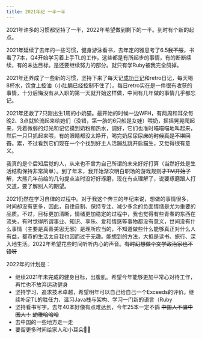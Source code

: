 ```yaml
---
title: 2021年纪 一半一半
---
```


2021年许多的习惯都坚持了一半，2022年希望做到剩下的一半。到时有个新的起点。

2021年延续了去年的一些习惯，健身游泳看书，去年定的雅思考了6.5~~我不服~~，书看了7本，Q4开始学习着上手TL的工作，这些都是有所起步的事情，有的断断续续，有的未达目标。是还要继续努力的部分。就只有学Ruby被我完全鸽掉。

2021年还养成了一些新的习惯，坚持下来了每天记[成功日记](https://book.douban.com/subject/3576486/)和retro日记，每天喝8杯水，饮食上控油（小肚腩已经控制不住了）。每日retro实在是一件很有收获的事情，十分后悔没有从入职的第一天就开始这样做，中间有几年做的事情几乎都忘记。

2021年还救了7只刚出生1周的小奶猫。最开始的时候一边WFH，有两周和耳朵每晚2、3点就轮流起来给她们（没错，第一胎的6只船是女娃）喂奶，摇摇晃晃爬起来，凭着微弱的灯光和记忆摸到奶粉和热水，调好，它们也准时喵喵喵地叫起来，然后一只只抓起来喂，有的眼睛都没太睁开，喝完奶尿尿~~尿床的时候真是不堪回首~~。累，不过看到它们现在一个个找到好主人活蹦乱跳开启猫生，又觉得很有意义。

我真的是个后知后觉的人，从来也不曾为自己所谓的未来好好打算（当然好处是生活结构保持非常简单）。到了年末，我开始渐次明白职场的游戏规则~~才TM开始了解~~，大熊几年前给的几句提点当时没好好琢磨，现在有点理解了，说要琢磨跟人打交道，要了解别人的期望。

2021仍然在学习自律的过程中。对于我这个奔三的年纪来说，想做的事情很多，时间却没有更多，因此，自律自制、保持专注、减少多余的负面情绪是尤为重要的品质。不过，目标更加清晰，情绪更加稳定的过程中，我也觉得有些青春的东西在流失，有时觉得所谓事业、知识、享乐、爱和情感等事物都没有意义，世间没有什么事情（主要是真善美思无邪）是理所应当的，不知道做些什么能够真正对什么人有益，都市的生活太自我也因而过于无趣。能想到的方法，大抵是读书、旅行、深入地生活。2022年希望花些时间听听内心的声音。~~有时幻想做个文学政治家也不错呀~~

2022年的计划是：

* 继续2021年未完成的健身目标，出腹肌。希望今年能够更加平常心对待工作，再忙也不放弃运动健身
* 坚持学习、追求技术卓越，希望明年可以自己给自己一个Exceeds的评价。继续补足TL的胜任力、温习Java栈与架构、学习一门新的语言（Ruby
* 坚持看书写字。去年40本好像有点难达到，今年25本一定不鸽 ~~中国人不骗中国人！~~ ~~幼稚哈哈哈~~
* 去中国的一些地方走一走
* 要留更多时间给家人和小耳朵👂🏻
